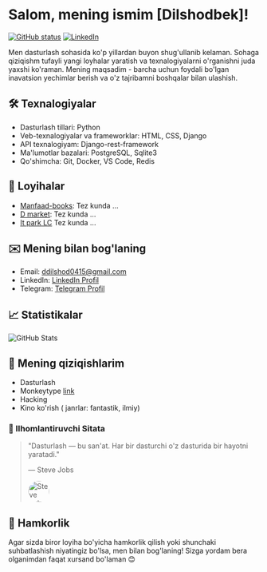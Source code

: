 # Salom, mening ismim [Dilshodbek]!

[![GitHub status](https://img.shields.io/badge/github-@username-181717.svg)](https://github.com/dilshodbek0505) 
[![LinkedIn](https://img.shields.io/badge/linkedin-@username-blue.svg)](https://linkedin.com/in/dilshodbek0505)

Men dasturlash sohasida ko'p yillardan buyon shug'ullanib kelaman. Sohaga qiziqishm tufayli yangi loyhalar yaratish va texnalogiyalarni o'rganishni juda yaxshi ko'raman. Mening maqsadim - barcha uchun foydali bo'lgan inavatsion yechimlar berish va o'z tajribamni boshqalar bilan ulashish.



## 🛠 Texnalogiyalar

- Dasturlash tillari: Python
- Veb-texnalogiyalar va frameworklar: HTML, CSS, Django
- API texnalogiyam: Django-rest-framework
- Ma'lumotlar bazalari: PostgreSQL, Sqlite3
- Qo'shimcha: Git, Docker, VS Code, Redis

## 🌟 Loyihalar

- [Manfaad-books](link): Tez kunda ...
- [D market](link): Tez kunda ...
- [It park LC](link) Tez kunda ...

## ✉️ Mening bilan bog'laning

- Email: ddilshod0415@gmail.com
- LinkedIn: [LinkedIn Profil](https://www.linkedin.com/in/dilshodbek-donaboyev/)
- Telegram: [Telegram Profil](https://t.me/dilshodbek_donaboyev)

## 📈 Statistikalar

![GitHub Stats](https://github-readme-stats.vercel.app/api?username=dilshodbek0505&show_icons=true&theme=radical)

## 💬 Mening qiziqishlarim

- Dasturlash
- Monkeytype [link](https://monkeytype.com/)
- Hacking
- Kino ko'rish ( janrlar: fantastik, ilmiy)

### 🎨 Ilhomlantiruvchi Sitata

> "Dasturlash — bu san'at. Har bir dasturchi o'z dasturida bir hayotni yaratadi."
> 
> — Steve Jobs <div style="width: 42px; height: 42px; overflow: hidden; border-radius: 50%;">
    <img src="https://aniq.uz/photos/news/x1HrXKVxywvIvPp.jpeg" alt="Steve Jobs" style="width: 100%; height: auto;">
</div>

## 🤝 Hamkorlik

Agar sizda biror loyiha bo'yicha hamkorlik qilish yoki shunchaki suhbatlashish niyatingiz bo'lsa, men bilan bog'laning! Sizga yordam bera olganimdan faqat xursand bo'laman 😊
